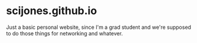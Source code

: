 # scijones.github.io
Just a basic personal website, since I'm a grad student and we're supposed to do those things for networking and whatever.
